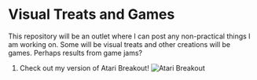 # Visual Treats and Games
This repository will be an outlet where I can post any non-practical things I am working on. Some will be visual treats and other creations will be games. Perhaps results from game jams?

1. Check out my version of Atari Breakout!
![Atari Breakout](https://upload.wikimedia.org/wikipedia/commons/5/53/Atari_breakout.jpg)